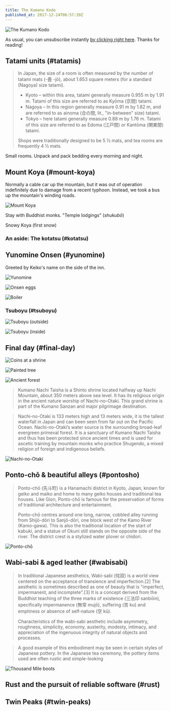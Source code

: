 ```yaml
---
title: The Kumano Kodo
published_at: 2017-12-24T06:57:39Z
---
```


![The Kumano Kodo](/assets/passages/003-kumano-kodo/shining-light@2x.jpg)

As usual, you can unsubscribe instantly [by clicking right
here][unsubscribe]. Thanks for reading!

## Tatami units (#tatamis)

> In Japan, the size of a room is often measured by the
> number of tatami mats (-畳 -jō), about 1.653 square
> meters (for a standard (Nagoya) size tatami). 
>
> * Kyoto – within this area, tatami generally measure
>   0.955 m by 1.91 m. Tatami of this size are referred to
>   as Kyōma (京間) tatami.
> * Nagoya – In this region generally measure 0.91 m by
>   1.82 m, and are referred to as ainoma (合の間, lit.,
>   "in-between" size) tatami.
> * Tokyo – here tatami generally measure 0.88 m by 1.76 m.
>   Tatami of this size are referred to as Edoma (江戸間)
>   or Kantōma (関東間) tatami.
>
> Shops were traditionally designed to be ​5 1⁄2 mats,
> and tea rooms are frequently ​4 1⁄2 mats.

Small rooms. Unpack and pack bedding every morning and
night.

## Mount Koya (#mount-koya)

Normally a cable car up the mountain, but it was out of
operation indefinitely due to damage from a recent typhoon.
Instead, we took a bus up the mountain's winding roads.

![Mount Koya](/assets/passages/003-kumano-kodo/koya@2x.jpg)

Stay with Buddhist monks.  "Temple lodgings" (_shukubō_)

Snowy Koya (first snow)

### An aside: The kotatsu (#kotatsu)

## Yunomine Onsen (#yunomine)

Greeted by Keiko's name on the side of the inn.

![Yunomine](/assets/passages/003-kumano-kodo/yunomine@2x.jpg)

![Onsen eggs](/assets/passages/003-kumano-kodo/eggs@2x.jpg)

![Boiler](/assets/passages/003-kumano-kodo/boiler@2x.jpg)

### Tsuboyu (#tsuboyu)

![Tsuboyu (outside)](/assets/passages/003-kumano-kodo/tsuboyu-1@2x.jpg)

![Tsuboyu (inside)](/assets/passages/003-kumano-kodo/tsuboyu-2@2x.jpg)

## Final day (#final-day)

![Coins at a shrine](/assets/passages/003-kumano-kodo/coins@2x.jpg)

![Painted tree](/assets/passages/003-kumano-kodo/painted-tree@2x.jpg)

![Ancient forest](/assets/passages/003-kumano-kodo/ancient-forest@2x.jpg)

> Kumano Nachi Taisha is a Shinto shrine located halfway up
> Nachi Mountain, about 350 meters above sea level. It has
> its religious origin in the ancient nature worship of
> Nachi-no-Otaki. This grand shrine is part of the Kumano
> Sanzan and major pilgrimage destination.

> Nachi-no-Otaki is 133 meters high and 13 meters wide, it
> is the tallest waterfall in Japan and can been seen from
> far out on the Pacific Ocean. Nachi-no-Otaki’s water
> source is the surrounding broad-leaf evergreen primeval
> forest. It is a sanctuary of Kumano Nachi Taisha and thus
> has been protected since ancient times and is used for
> ascetic training by mountain monks who practice Shugendo,
> a mixed religion of foreign and indigenous beliefs.

![Nachi-no-Otaki](/assets/passages/003-kumano-kodo/nachi-taisha@2x.jpg)

## Ponto-chō & beautiful alleys (#pontosho)

> Ponto-chō (先斗町) is a Hanamachi district in Kyoto,
> Japan, known for geiko and maiko and home to many geiko
> houses and traditional tea houses. Like Gion, Ponto-chō
> is famous for the preservation of forms of traditional
> architecture and entertainment.
>
> Ponto-chō centres around one long, narrow, cobbled alley
> running from Shijō-dōri to Sanjō-dōri, one block west of
> the Kamo River (Kamo-gawa). This is also the traditional
> location of the start of kabuki, and a statue of Okuni
> still stands on the opposite side of the river. The
> district crest is a stylized water plover or chidori.

![Ponto-chō](/assets/passages/003-kumano-kodo/pontocho@2x.jpg)

## Wabi-sabi & aged leather (#wabisabi)

> In traditional Japanese aesthetics, Wabi-sabi (侘寂) is a
> world view centered on the acceptance of transience and
> imperfection.[2] The aesthetic is sometimes described as
> one of beauty that is "imperfect, impermanent, and
> incomplete".[3] It is a concept derived from the Buddhist
> teaching of the three marks of existence (三法印
> sanbōin), specifically impermanence (無常 mujō),
> suffering (苦 ku) and emptiness or absence of self-nature
> (空 kū).
>
> Characteristics of the wabi-sabi aesthetic include
> asymmetry, roughness, simplicity, economy, austerity,
> modesty, intimacy, and appreciation of the ingenuous
> integrity of natural objects and processes.

> A good example of this embodiment may be seen in certain
> styles of Japanese pottery. In the Japanese tea ceremony,
> the pottery items used are often rustic and
> simple-looking

![Thousand Mile boots](/assets/passages/003-kumano-kodo/thousand-mile@2x.jpg)

## Rust and the pursuit of reliable software (#rust)

## Twin Peaks (#twin-peaks)

[unsubscribe]: %unsubscribe_url%
